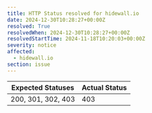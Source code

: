 ```yaml
---
title: HTTP Status resolved for hidewall.io
date: 2024-12-30T10:28:27+00:00Z
resolved: True
resolvedWhen: 2024-12-30T10:28:27+00:00Z
resolvedStartTime: 2024-11-18T10:20:03+00:00Z
severity: notice
affected:
  - hidewall.io
section: issue
---
```


| Expected Statuses | Actual Status  |
|-------------------|----------------|
| 200, 301, 302, 403 | 403 |
